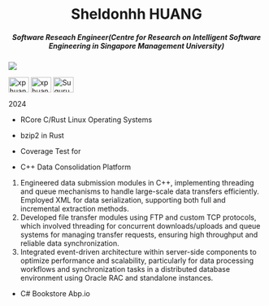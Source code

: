 <h1 align="center">Sheldonhh HUANG</h1>
<h5 align="center">Software Reseach Engineer(Centre for Research on Intelligent Software Engineering in Singapore Management University)</h5>

![](https://komarev.com/ghpvc/?username=SheldonHH&style=flat-square)


<p align="center">

<a href="https://www.linkedin.com/in/xiping-h-549547115" target="blank"><img align="center" src="https://raw.githubusercontent.com/rahuldkjain/github-profile-readme-generator/master/src/images/icons/Social/linked-in-alt.svg" alt="xphuangsg" height="30" width="40" /></a>
<a href="https://www.hackerrank.com/profile/xphuangsg" target="blank"><img align="center" src="https://raw.githubusercontent.com/rahuldkjain/github-profile-readme-generator/master/src/images/icons/Social/hackerrank.svg" alt="xphuangsg" height="30" width="40" /></a>
<a href="https://leetcode.com/u/SuguruOsako/" target="blank"><img align="center" src="https://raw.githubusercontent.com/rahuldkjain/github-profile-readme-generator/master/src/images/icons/Social/leet-code.svg" alt="SuguruOsako" height="30" width="40" /></a>
</p>




2024
- RCore C/Rust Linux Operating Systems



- bzip2 in Rust
- Coverage Test for 




- C++ Data Consolidation Platform
1. Engineered data submission modules in C++, implementing threading and queue mechanisms to handle large-scale data transfers efficiently. Employed XML for data serialization, supporting both full and incremental extraction methods.
2. Developed file transfer modules using FTP and custom TCP protocols, which involved threading for concurrent downloads/uploads and queue systems for managing transfer requests, ensuring high throughput and reliable data synchronization.
3. Integrated event-driven architecture within server-side components to optimize performance and scalability, particularly for data processing workflows and synchronization tasks in a distributed database environment using Oracle RAC and standalone instances.



- C# Bookstore Abp.io

